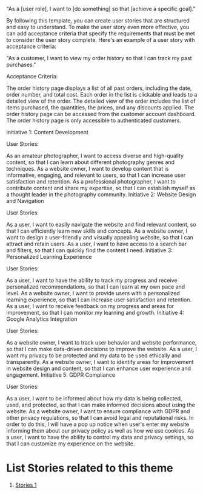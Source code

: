 "As a [user role], I want to [do something] so that [achieve a specific goal]."

By following this template, you can create user stories that are structured and easy to understand. To make the user story even more effective, you can add acceptance criteria that specify the requirements that must be met to consider the user story complete. Here's an example of a user story with acceptance criteria:

"As a customer, I want to view my order history so that I can track my past purchases."

Acceptance Criteria:

The order history page displays a list of all past orders, including the date, order number, and total cost.
Each order in the list is clickable and leads to a detailed view of the order.
The detailed view of the order includes the list of items purchased, the quantities, the prices, and any discounts applied.
The order history page can be accessed from the customer account dashboard.
The order history page is only accessible to authenticated customers.

Initiative 1: Content Development

User Stories:

As an amateur photographer, I want to access diverse and high-quality content, so that I can learn about different photography genres and techniques.
As a website owner, I want to develop content that is informative, engaging, and relevant to users, so that I can increase user satisfaction and retention.
As a professional photographer, I want to contribute content and share my expertise, so that I can establish myself as a thought leader in the photography community.
Initiative 2: Website Design and Navigation

User Stories:

As a user, I want to easily navigate the website and find relevant content, so that I can efficiently learn new skills and concepts.
As a website owner, I want to design a user-friendly and visually appealing website, so that I can attract and retain users.
As a user, I want to have access to a search bar and filters, so that I can quickly find the content I need.
Initiative 3: Personalized Learning Experience

User Stories:

As a user, I want to have the ability to track my progress and receive personalized recommendations, so that I can learn at my own pace and level.
As a website owner, I want to provide users with a personalized learning experience, so that I can increase user satisfaction and retention.
As a user, I want to receive feedback on my progress and areas for improvement, so that I can monitor my learning and growth.
Initiative 4: Google Analytics Integration

User Stories:

As a website owner, I want to track user behavior and website performance, so that I can make data-driven decisions to improve the website.
As a user, I want my privacy to be protected and my data to be used ethically and transparently.
As a website owner, I want to identify areas for improvement in website design and content, so that I can enhance user experience and engagement.
Initiative 5: GDPR Compliance

User Stories:

As a user, I want to be informed about how my data is being collected, used, and protected, so that I can make informed decisions about using the website.
As a website owner, I want to ensure compliance with GDPR and other privacy regulations, so that I can avoid legal and reputational risks. In order to do this, I will have a pop up notice when user's enter my website informing them about our privacy policy as well as how we use cookies.
As a user, I want to have the ability to control my data and privacy settings, so that I can customize my experience on the website.




# List Stories related to this theme
1. [Stories 1](documentation/templates/theme/initiatives/epics/stories/tasks/task_template.md)
